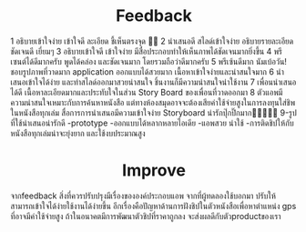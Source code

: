 # <h1  align="center"> Feedback </h1>

1 อธิบายเข้าใจง่าย เข้าใจดี ละเอียด ชี้เห็นตรงจุด 👍🏻
2 นำเสนอดี สไลด์เข้าใจง่าย อธิบายรายละเอียดชัดเจนดี เยี่ยมๆ
3 อธิบายเข้าใจดี เข้าใจง่าย มีสื่อประกอบทำให้เห็นภาพได้ชัดเจนมากยิ่งขึ้น
4 พรีเซนต์ได้ดีมากครับ พูดได้คล่อง และชัดเจนมาก โดยรวมถือว่าดีมากครับ
5 พรีเซ้นดีมาก นัมเบ้อวัน! ชอบรูปภาพที่วาดมาก application ออกแบบได้สวยมาก เนื้อหาเข้าใจง่ายและน่าสนใจมาก
6 นำเสนอเข้าใจได้ง่าย และทำสไลด์ออกมาสวยน่าสนใจ ชิ้นงานก็มีความน่าสนใจน่าใช้งาน
7 เพื่อนนำเสนอได้ดี เนื้อหาละเอียดมากและประทับใจในส่วน Story Board ของเพื่อนที่วาดออกมา
8 ตัวแอพมีความน่าสนใจเหมาะกับการค้นหาหนังสือ แต่ทางห้องสมุดอาจจะต้องเสียค่าใช้จ่ายสูงในการลงทุนใส่ชิพในหนังสือทุกเล่ม สื่อการการนำเสนอมีความเข้าใจง่าย Storyboard น่ารักปุ๊กปิ๊กมาก🧡💛💚💙💜
9-รูปที่ใช้นำเสนอน่ารักดี
 -prototype
 -ออกแบบได้หลากหลายไอเดีย
 -แอพสวย น่าใช้
 -การติดชิปให้กับหนังสือทุกเล่มน่าจะยุ่งยาก และใช้งบประมาณสูง

# <h1  align="center"> Improve </h1>

จากfeedback สิ่งที่ควรปรับปรุงมีเรื่องขององค์ประกอบแอพ จากที่ผู้ทดลองใช้บอกมา 
ปรับให้สามารถเข้าใจได้ง่ายใช้งานได้ง่ายขึ้น อีกเรื่องคือปัญหาด้านการฝังชิปในตัวหนังสือเพื่อหาตำแหน่ง gps 
ที่อาจมีค่าใช้จ่ายสูง ถ้าในอนาคตมีการพัฒนาตัวชิปที่ราคาถูกลง จะส่งผลดีกับตัวproductของเรา
